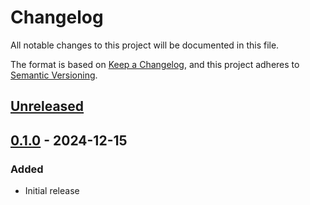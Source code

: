 # Changelog

All notable changes to this project will be documented in this file.

The format is based on [Keep a Changelog][keep-a-changelog],
and this project adheres to [Semantic Versioning][semver].

[keep-a-changelog]: https://keepachangelog.com/en/1.0.0/
[semver]: https://semver.org/spec/v2.0.0.html

## [Unreleased]

## [0.1.0] - 2024-12-15

### Added

- Initial release

[Unreleased]: https://github.com/anypackage/msi/compare/v0.1.0...HEAD
[0.1.0]: https://github.com/anypackage/msi/releases/tag/v0.1.0
